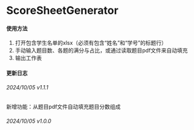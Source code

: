 # ScoreSheetGenerator

#### 使用方法
1. 打开包含学生名单的xlsx（必须有包含“姓名”和“学号”的标题行）
2. 手动输入题目数、各题的满分与占比，或通过读取题目pdf文件来自动填充
3. 输出工作表

#### 更新日志

###### 2024/10/05 v1.1.1
  新增功能：从题目pdf文件自动填充题目分数组成

###### 2024/10/05 v1.0.0

